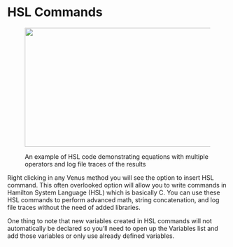 # HSL Commands

<figure><img src="https://sp-ao.shortpixel.ai/client/to_auto,q_lossless,ret_img,w_450,h_272/https://raverobot.com/wp-content/uploads/2018/11/HSL.jpg" alt="" height="272" width="450"><figcaption><p>An example of HSL code demonstrating equations with multiple operators and log file traces of the results</p></figcaption></figure>

Right clicking in any Venus method you will see the option to insert HSL command. This often overlooked option will allow you to write commands in Hamilton System Language (HSL) which is basically C. You can use these HSL commands to perform advanced math, string concatenation, and log file traces without the need of added libraries.

One thing to note that new variables created in HSL commands will not automatically be declared so you’ll need to open up the Variables list and add those variables or only use already defined variables.
